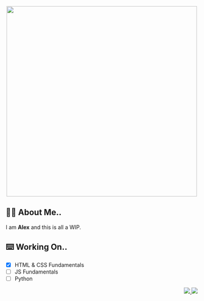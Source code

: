 <p align="center"><img src="https://i.imgur.com/1ULWQzT.png" width="500"></p>

## ✌🏽 About Me..

I am **Alex** and this is all a WIP.

## ⌨️ Working On..

- [x] HTML & CSS Fundamentals
- [ ] JS Fundamentals
- [ ] Python

<p align="right"><a href="https://www.linkedin.com/in/alex-carido-3b26a595/" target="_blank"><img src="https://img.shields.io/badge/-morningmess-blue?style=flat-square&logo=Linkedin&logoColor=white"> <a href="https://twitter.com/sugarkanecode" target="_blank"><img src="https://img.shields.io/twitter/follow/sugarkanecode?style=social"></p>


<!-- Old Socials

[![Linkedin: Alex](https://img.shields.io/badge/-morningmess-blue?style=flat-square&logo=Linkedin&logoColor=white&link=https://www.linkedin.com/in/alex-carido-3b26a595/)](https://www.linkedin.com/in/alex-carido-3b26a595/)
[![GitHub Ghazi](https://img.shields.io/github/followers/morningmess?label=follow&style=social)](https://github.com/morningmess)
![Twitter Follow](https://img.shields.io/twitter/follow/morningmess_?style=social)

-->
